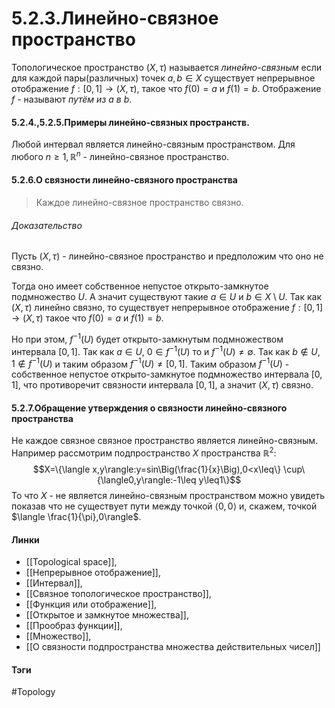 # 5.2.3.Линейно-связное пространство
Топологическое пространство $(X,\tau)$ называется *линейно-связным* если для каждой пары(различных) точек $a,b\in X$ существует непрерывное отображение $f:[0,1]\rightarrow(X,\tau)$, такое что $f(0)=a$ и $f(1)=b$. Отображение $f$ - называют *путём из $a$ в $b$*.

#### 5.2.4.,5.2.5.Примеры линейно-связных пространств.
Любой интервал является линейно-связным пространством.
Для любого $n\geq1,\mathbb{R}^{n}$ - линейно-связное пространство.

#### 5.2.6.О связности линейно-связного пространства
>Каждое линейно-связное пространство связно.
###### Доказательство
Пусть $(X,\tau)$ - линейно-связное пространство и предположим что оно не связно.

Тогда оно имеет собственное непустое открыто-замкнутое подмножество $U$. А значит существуют такие $a\in U$ и $b\in X\setminus U$. Так как $(X,\tau)$ линейно связно, то существует непрерывное отображение $f:[0,1]\to(X,\tau)$ такое что $f(0)=a$ и $f(1)=b$.

Но при этом, $f^{-1}(U)$ будет открыто-замкнутым подмножеством интервала $[0,1]$. Так как $a\in U$, $0\in f^{-1}(U)$ то и $f^{-1}(U)\ne\emptyset$. Так как $b\notin U$, $1\notin f^{-1}(U)$ и таким образом $f^{-1}(U)\ne[0,1]$. Таким образом $f^{-1}(U)$ - собственное непустое открыто-замкнутое подмножество интервала $[0,1]$, что противоречит связности интервала $[0,1]$, а значит $(X,\tau)$ связно.
#### 5.2.7.Обращение утверждения о связности линейно-связного пространства
Не каждое связное связное пространство является линейно-связным. Например рассмотрим подпространство $X$ пространства $\mathbb{R}^{2}$:$$X=\{\langle x,y\rangle:y=sin\Big(\frac{1}{x}\Big),0<x\leq\}
\cup\{\langle0,y\rangle:-1\leq y\leq1\}$$
То что $X$ - не является линейно-связным пространством можно увидеть показав что не существует пути между точкой $\langle 0,0\rangle$ и, скажем, точкой $\langle \frac{1}{\pi},0\rangle$.

#### Линки
- [[Topological space]],
- [[Непрерывное отображение]],
- [[Интервал]],
- [[Связное топологическое пространство]],
- [[Функция или отображение]],
- [[Открытое и замкнутое множества]],
- [[Прообраз функции]],
- [[Множество]],
- [[О связности подпространства множества действительных чисел]]
#### Тэги
 #Topology 